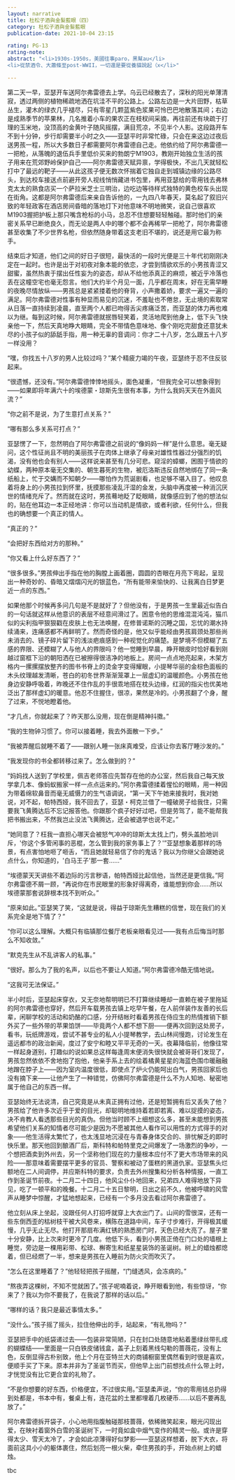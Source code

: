 ```yaml
---
layout: narrative
title: 杜松子酒與金髮藍眼（四）
category: 杜松子酒與金髮藍眼
publication-date: 2021-10-04 23:15

rating: PG-13
rating-note:
abstract: "<li>1930s-1950s，美國往事paro，黑幫au</li>
<li>從禁酒令、大蕭條至post-WWII，一切還是要從養貓說起（x</li>"

---
```


第二天一早，亚瑟开车送阿尔弗雷德去上学。乌云已经散去了，深秋的阳光单薄清寂，透过两侧的植物稀疏地洒在坑洼不平的公路上。公路左边是一大片田野，枯草丛生，灌木的绿衣几乎褪尽，只有零星几颗蓝紫色浆果可怜巴巴地散落其间；右边是成熟季节的苹果林，几名推着小车的果农正在枝杈间采摘，再往前还有块疏于打理的玉米地，没顶高的金黄叶子随风摇摆，满目荒凉，不见半个人影。这段路开车不到十分钟，步行却需要半小时之久——亚瑟平时非常忙碌，只会在来这边过夜后送男孩一程，所以大多数日子都需要阿尔弗雷德自己走。他依约给了阿尔弗雷德一一把枪，从落魄的退伍兵手里低价买来的勃朗宁M1903，教刚开始独立生活的孩子用来在荒郊野岭保护自己——阿尔弗雷德天赋异禀，学得极快，不出几天就轻松打中了最远的靶子——从此这孩子便无数次怀揣着它独自走到城镇边缘的公路尽头，到达校车接送点前避开旁人视线悄悄藏进书包里，再用亚瑟给的零用钱去弗林克太太的熟食店买一个萨拉米芝士三明治，边吃边等待样式独特的黄色校车头出现在街角。这都是阿尔弗雷德后来亲自告诉他的，一九四八年春天，莫名起了叙旧兴致的年轻政客在酒店房间昏暗的落地灯下对他意味不明地微笑，说自己很喜欢M1903握把护板上那只嘴含枪标的小马，总忍不住想要轻轻触碰。那时他们的亲密关系早已断绝良久，而无论是两人中的哪个都不会再稀罕一把枪了，阿尔弗雷德甚至收集了不少世界名枪，但依然随身带着这支老旧不堪的，说还是用它最为称手。

结束后才知道，他们之间的好日子很短，最快活的一段时光便是三十年代初刚刚决定在一起时。也许是出于对初夜对象本能的依恋，才尝到情欲欢乐的小男孩青涩又甜蜜，虽然热衷于摆出任性妄为的姿态，却从不给他添真正的麻烦，被近乎冷落也丢在这幢空宅也毫无怨言。他们大约半个月见一面，几乎都在周末，好在无需早睡的夜晚尽情放纵——男孩总是紧紧搂着他的脊背，小声撒着娇，要求一遍又一遍的满足。阿尔弗雷德对性事有种显而易见的沉迷，不羞耻也不倦怠，无止境的索取常从日落一直持续到凌晨，直至两个人都已吻得舌尖疼痛泛苦，而亚瑟的体力再也难以为继。每到这时候，阿尔弗雷德就抿唇轻笑着，灵活地爬到他身上，低下头飞快亲他一下，然后天真地睁大眼睛，完全不带情色意味地、像个刚吃完甜食还意犹未尽的小孩子似的舔舐手指，用一种无辜的音调问：你才二十八岁，怎么跟五十八岁一样没用？

“嘿，你找五十八岁的男人比较过吗？”某个精疲力竭的午夜，亚瑟终于忍不住反驳起来。

“很遗憾，还没有。”阿尔弗雷德悻悻地摇头，面色凝重，“但我完全可以想象得到——如果即将年满六十的埃德蒙・琼斯先生很有本事，为什么我妈天天在外面风流？”

“你之前不是说，为了生意打点关系？”

“哪有那么多关系可打点？”

亚瑟愣了一下，忽然明白了阿尔弗雷德之前说的“像妈妈一样”是什么意思。毫无疑问，这个性征尚且不明的美丽孩子在肉体上继承了母亲对雄性性器过分强烈的饥渴，没有他也会有别人——这样说来甚至有几分可悲。窥淫的蟑螂，困囿于情欲的幼蝶，两种原本毫无交集的、朝生暮死的生物，被厄洛斯违反自然地绑在了同一条纸船上，忙于交媾而不知朝夕——哪怕作为荒诞剧看，也足够不堪入目了。他叹息着将身上的小男孩拉到怀里，抚摸那些凌乱汗湿的金发，头脑中再度被一种消沉厌世的情绪充斥了。然而就在这时，男孩蓦地眨了眨眼睛，就像感应到了他的想法似的，贴在他耳边一本正经地讲：你可以当动机是情欲，或者利欲，任何什么，但我也的确想要一个真正的情人。

“真正的？”

“会把好东西给对方的那种。”

“你又看上什么好东西了？”

“很多很多。”男孩伸出手指在他的胸膛上画着圈，圆圆的杏眼在月亮下弯起，呈现出一种奇妙的、昏暗又熠熠闪光的银蓝色，“所有能带来愉快的、让我离白日梦更近一点的东西。”

如果他那个时候再多问几句是不是就好了？但他没有，于是男孩一生里最近似告白的一句话就这样从他意识的表层不经意间滑过了。困意令他的思维混混沌沌，猫爪似的尖利指甲狠狠戳在皮肤上也无法唤醒，在修普诺斯的沉睡之国，忘忧的潮水持续涌来，连痛感都不再鲜明了。然而奇怪的是，他又似乎能经由男孩肩颈处那些尚未消去的、镜子碎片留下的浅淡疤痕感到一种视觉化的痛楚。是梦境不但模糊了五感的界限、还模糊了人与他人的界限吗？他一觉睡到早晨，睁开眼皮时恰好看到刚越过窗框下沿的朝阳洒在已被擦得很洁净的地板上。房间一点点地亮起来，木架方格内一摞摞摆放整齐的图书书脊上的烫金字变得耀眼，小提琴华丽的金棕色面板的木头纹理越发清晰，苍白的初冬世界渐渐笼罩上一层虚幻的温暖颜色。小男孩在他身边安静呼吸着，昨晚还不住作乱的手很乖地搭在枕头边缘，红润的指尖也优美地泛出了那样虚幻的暖意。他忍不住握住，很凉，果然是冷的。小男孩翻了个身，醒了过来，不悦地瞪着他。

“才几点，你就起来了？昨天那么没用，现在倒是精神抖擞。”

“我的生物钟习惯了。你可以接着睡，我去外面散一下步。”

“我被弄醒后就睡不着了——跟别人睡一张床真难受，应该让你去客厅睡沙发的。”

“我发现你的书全都转移过来了。怎么做到的？”

“妈妈找人送到了学校里，佩吉老师答应先暂存在他的办公室，然后我自己每天放学拿几本、像蚂蚁搬家一样一点点运来的。”阿尔弗雷德揉着惺忪的眼睛，用一种因为带着绵软鼻音而毫无威慑力的生气语调说，“第一天下午她来接我时，我对她说，对不起，帕特西娅，我不回去了，亚瑟・柯克兰借了一幢破房子给我住，只需要我飞黄腾达后不忘记报答他。你跟那个疯子好好过吧，但是劳驾了，能不能帮我把书搬出来，不然我岂止没法飞黄腾达，还会被退学也说不定。”

“她同意了？枉我一直担心哪天会被怒气冲冲的琼斯太太找上门，劈头盖脸地训斥，'你这个多管闲事的恶棍，怎么管到我的家务事上了？'”亚瑟想象着那样的场景，有点害怕地咂了咂舌，“而且她就轻易信了你的鬼话？我以为你继父会跟她说点什么，你知道的，'白马王子'那一套……”

“埃德蒙天天讲些不着边际的污言秽语，帕特西娅比起信他，当然还是更信我。”阿尔弗雷德不屑一顾，“再说你在市民眼里的形象好得离奇，谁能想到你会……所以埃德蒙那套说辞根本找不到听众。”

“原来如此。”亚瑟笑了笑，“这就是说，得益于琼斯先生糟糕的信誉，现在我们的关系完全是地下情了？”

“你可以这么理解。大概只有临镇那位餐厅老板亲眼看见过——我有点后悔当时那么不知收敛。”

“默克先生从不乱讲客人的私事。”

“很好。那么为了我的名声，以后也不要让人知道。”阿尔弗雷德冷酷无情地说。

“这我可无法保证。”

半小时后，亚瑟起床穿衣，又无奈地帮明明已不打算继续睡却一直赖在被子里拖延的阿尔弗雷德也穿好，然后开车载男孩去镇上吃早午餐，在人前佯装作友善的长后辈，闲聊学校的活动和奶酪的口感，分开结帐时看着男孩在侍应生的热情推销下额外买了一些外带的苹果馅饼——毕竟两个人都不想下厨——便再次回到这处房子，看书，玩纸牌游戏，尝试不甚专业的私人小提琴教学，去山林间慢跑，讨论发生在遥远都市的政治新闻，度过了安宁和睦又平平无奇的一天。夜幕降临前，他像往常一样起身道别，打趣似的说如果总这样每逢周末便消失很快就会被哥哥们发现了，男孩忽然依依不舍地抱了抱他，他亲手系上去的绘着橘黄星星的海蓝色围巾暖融融地蹭在脖子上——因为室内温度很低，即使点了炉火仍能呵出白气，男孩回家后也没有摘下来——让他产生了一种错觉，仿佛阿尔弗雷德是什么不为人知地、秘密地属于他自己的东西一样。

亚瑟始终无法说清，自己究竟是从未真正拥有过他，还是短暂拥有后又丢失了他？男孩给了他许多次近乎于爱的目光，却聪明地维持着若即若离、难以捉摸的姿态，决不肯教人看透那些目光的真伪。但他当时顾不上细想这么多，甚至未能想到男孩希望他们关系的知情者尽可能少是因为不愿被其他人看作可以用性的方式得手的对象——他生活得太繁忙了，也太浅显地沉浸在与青春身体交合的、排忧解乏的即时快乐里。那天他回到酿酒厂后，斯科特和帕特里克之间爆发了一场激烈的争吵，一个想把酒卖到外州去，另一个坚称他们现在的力量根本应付不了更大市场带来的风险——那意味着需要摆平更多的官员、警察和被动了蛋糕的黑道仇家。亚瑟焦头烂额地在二人间调停，并应斯科特的要求，负责去外州搜集和分析各种情报，一直工作到圣诞节前夜。十二月二十四日，他风尘仆仆地回来，兄弟四人难得地放下异见，吃了一顿平和的晚餐。十二月二十五日黎明，日出之前不久，他被呼啸的风雪声从睡梦中惊醒，才猛地想起来，已经有一个多月没去看过阿尔弗雷德了。

他立刻从床上坐起，没跟任何人打招呼就穿上大衣出门了。山间的雪很深，还有一些东倒西歪的枯树枝干被大风卷来，横陈在道路中间，车子寸步难行，开得极其缓慢，几乎无止无尽。他打开那扇布满红锈的熟悉房门时，天色已经大亮了。屋子里十分安静，比上次来时更冷了几度。他低下头，看到小男孩正倚在门口处的墙根上睡觉，旁边是一棵用彩带、松球、槲寄生和纸星星装饰的圣诞树。树上的蜡烛都熄着，但已经燃了一半，想来是男孩在入睡前为防火灾而吹灭了。

“怎么在这里睡着了？”他轻轻把孩子摇醒，“门缝透风，会冻病的。”

“熬夜弄这棵树，不知不觉就困了。”孩子呢喃着说，睁开眼看到他，有些惊讶，“你来了？我以为你不要我了，在我说了那样的话以后。”

“哪样的话？我只是最近事情太多。”

“没什么。”孩子摇了摇头，拉住他伸出的手，站起来，“有礼物吗？”

亚瑟把手中的纸袋递过去——包装非常简陋，只在封口处随意地粘着墨绿丝带扎成的蝴蝶结——里面是一只白铁皮储钱盒，盖子上刻着黑线勾勒的蔷薇花，没有上色，反倒显得古朴别致，他上个月在亚特兰大的商铺橱窗里偶然看到时很是喜欢，便顺手买了下来。原本并非为了圣诞节而买，但他早上出门前想找点什么带上时，才恍觉没有比它更合宜的礼物了。

“不是你想要的好东西，价格便宜，不过很实用。”亚瑟柔声说，“你的零用钱总扔得到处都是，书本中有，餐桌上有，连花盆的土里都埋着几枚硬币……以后不要再乱放了。”

阿尔弗雷德拆开袋子，小心地用指腹触碰那枝蔷薇，依稀微笑起来，眼光闪现出爱，在映衬着窗外白雪的圣诞树下，一时竟如盒中烟气变作的精灵一般。或许是穿得太少、雪天太冷了，才会如此凉薄得好似梦影——亚瑟这样想着，脱下大衣，将面前这具小小的躯体裹住，然后划亮一根火柴，牵住男孩的手，开始点树上的蜡烛。

tbc
